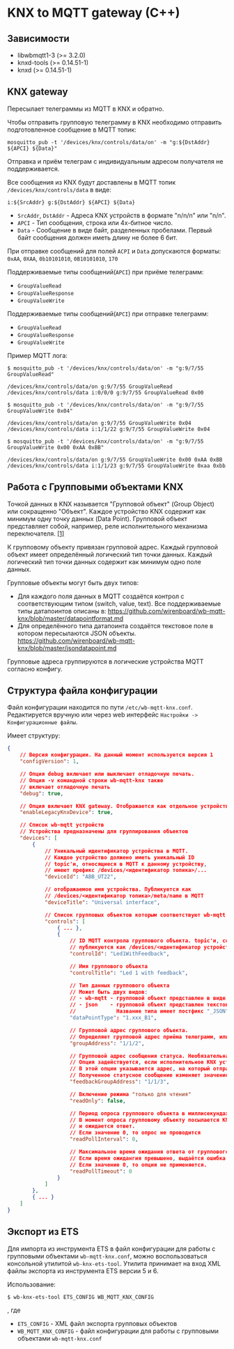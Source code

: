 KNX to MQTT gateway (C++)
=========================

Зависимости
-----------

* libwbmqtt1-3 (>= 3.2.0)
* knxd-tools (>= 0.14.51-1)
* knxd (>= 0.14.51-1)

## KNX gateway

Пересылает телеграммы из MQTT в KNX и обратно.

Чтобы отправить групповую телеграмму в KNX необходимо отправить подготовленное сообщение в MQTT топик:
```
mosquitto_pub -t '/devices/knx/controls/data/on' -m "g:${DstAddr} ${APCI} ${Data}"
```

Отправка и приём телеграм с индивидуальным адресом получателя не поддерживается.

Все сообщения из KNX будут доставлены в MQTT топик `/devices/knx/controls/data` в виде:
```
i:${SrcAddr} g:${DstAddr} ${APCI} ${Data}
```

* `SrcAddr`, `DstAddr` - Адреса KNX устройств в формате "n/n/n" или "n/n".
* `APCI` - Тип сообщения, строка или 4х-битное число.
* `Data` - Сообщение в виде байт, разделенных пробелами. Первый байт сообщения должен иметь длину не более 6 бит.

При отправке сообщений для полей `ACPI` и `Data` допускаются форматы: `0xAA`, `0XAA`, `0b10101010`, `0B10101010`, `170`  

Поддерживаемые типы сообщений(`APCI`) при приёме телеграмм:
* `GroupValueRead`
* `GroupValueResponse`
* `GroupValueWrite`

Поддерживаемые типы сообщений(`APCI`) при отправке телеграмм:
* `GroupValueRead`
* `GroupValueResponse`
* `GroupValueWrite`

Пример MQTT лога:
```
$ mosquitto_pub -t '/devices/knx/controls/data/on' -m "g:9/7/55 GroupValueRead"

/devices/knx/controls/data/on g:9/7/55 GroupValueRead
/devices/knx/controls/data i:0/0/0 g:9/7/55 GroupValueRead 0x00

$ mosquitto_pub -t '/devices/knx/controls/data/on' -m "g:9/7/55 GroupValueWrite 0x04"

/devices/knx/controls/data/on g:9/7/55 GroupValueWrite 0x04
/devices/knx/controls/data i:1/1/22 g:9/7/55 GroupValueWrite 0x04

$ mosquitto_pub -t '/devices/knx/controls/data/on' -m "g:9/7/55 GroupValueWrite 0x00 0xAA 0xBB"

/devices/knx/controls/data/on g:9/7/55 GroupValueWrite 0x00 0xAA 0xBB
/devices/knx/controls/data i:1/1/23 g:9/7/55 GroupValueWrite 0xaa 0xbb
```

## Работа с Групповыми объектами KNX

Точкой данных в KNX называется "Групповой объект" (Group Object) или сокращенно "Объект".
Каждое устройство KNX содержит как минимум одну точку данных (Data Point).
Групповой объект представляет собой, например, реле исполнительного механизма переключателя. [[1]](https://support.knx.org/hc/en-us/articles/115003185345-Devices-objects) 

К групповому объекту привязан групповой адрес. Каждый групповой объект имеет определённый логический тип точки данных.
Каждый логический тип точки данных содержит как минимум одно поле данных.

Групповые объекты могут быть двух типов:

* Для каждого поля данных в MQTT создаётся контрол c соответствующим типом (switch, value, text).
  Все поддерживаемые типы датапоинтов описаны в:
  <https://github.com/wirenboard/wb-mqtt-knx/blob/master/datapointformat.md>
* Для определённого типа датапоинта создаётся текстовое поле в котором пересылаются JSON объекты.
  <https://github.com/wirenboard/wb-mqtt-knx/blob/master/jsondatapoint.md>

Групповые адреса группируются в логические устройства MQTT согласно конфигу.

## Структура файла конфигурации
Файл конфигурации находится по пути `/etc/wb-mqtt-knx.conf`. Редактируется вручную или через web интерфейс `Настройки -> Конфигурационные файлы`.

Имеет структуру:

``` json
{
    // Версия конфигурации. На данный момент используется версия 1
    "configVersion": 1,

    // Опция debug включает или выключает отладочную печать.
    // Опция -v командной строки wb-mqtt-knx также
    // включает отладочную печать
    "debug": true,

    // Опция включает KNX gateway. Отображается как отдельное устройство в топике /devices/knx
    "enableLegacyKnxDevice": true,

    // Список wb-mqtt устройств
    // Устройства предназначены для группирования объектов
    "devices": [
        {
            // Уникальный идентификатор устройства в MQTT.
            // Каждое устройство должено иметь уникальный ID
            // topic'и, относящиеся в MQTT к данному устройству,
            // имеют префикс /devices/<идентификатор топика>/...
            "deviceId": "ABB_UT22",

            // отображаемое имя устройства. Публикуется как
            // /devices/<идентификатор топика>/meta/name в MQTT
            "deviceTitle": "Universal interface",

            // Список групповых объектов которым соответствуют wb-mqtt контролы устройства
            "controls": [
                { ... },
                {
                    // ID MQTT контрола группового объекта. topic'и, соответствующие каналу,
                    // публикуются как /devices/<идентификатор устройства>/controls/<ID группового объекта>
                    "controlId": "Led1WithFeedback",

                    // Имя группового объекта
                    "controlTitle": "Led 1 with feedback",

                    // Тип данных группового объекта
                    // Может быть двух видов:
                    // - wb-mqtt - групповой объект представлен в виде контрола в wb-mqtt конвенции
                    // - json    - групповой объект представлен текстовым полем в котором передаётся json объект.
                    //             Название типа имеет постфикс "_JSON"
                    "dataPointType": "1.xxx_B1",

                    // Групповой адрес группового объекта.
                    // Определяет групповой адрес приёма телеграмм, или групповой адрес на который передаются телеграммы
                    "groupAddress": "1/1/2",

                    // Групповой адрес сообщения статуса. Необязательная опция.
                    // Опция задействуется, если исполнительное KNX устроство имеет функцию отправки статуса.
                    // В этой опции указывается адрес, на который отправится статусное сообщение.
                    // Полученное статусное сообщение изменяет значение контрола
                    "feedbackGroupAddress": "1/1/3",

                    // Включение режима "только для чтения"
                    "readOnly": false,

                    // Период опроса группового объекта в миллисекундах.
                    // В момент опроса групповому объекту посылается KNX телеграмма с запросом на чтение,
                    // и ожидается ответ.
                    // Если значение 0, то опрос не проводится
                    "readPollInterval": 0,

                    // Максимальное время ожидания ответа от группового объекта KNX устройства при опросе.
                    // Если время ожидангия превышено, выдаётся ошибка для этого контрола в .../meta/error
                    // Если значение 0, то опция не применяется.
                    "readPollTimeout": 0
                }
            ]
        },
        { ... }
    ]
}
```
## Экспорт из ETS

Для импорта из инструмента ETS в файл конфигурации для работы с групповыми объектами `wb-mqtt-knx.conf`, 
можно воспользоваться консольной утилитой `wb-knx-ets-tool`.
Утилита принимает на вход XML файлы экспорта из инструмента ETS версии 5 и 6. 

Использование:

`$ wb-knx-ets-tool ETS_CONFIG WB_MQTT_KNX_CONFIG`

, где
* `ETS_CONFIG` - XML файл экспорта групповых объектов
* `WB_MQTT_KNX_CONFIG` - файл конфигурации для работы с групповыми объектами `wb-mqtt-knx.conf`